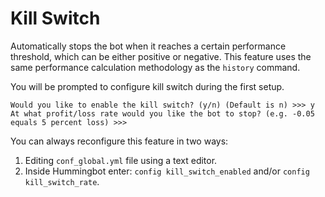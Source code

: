 # Kill Switch

Automatically stops the bot when it reaches a certain performance threshold, which can be either positive or negative. This feature uses the same performance calculation methodology as the `history` command.

You will be prompted to configure kill switch  during the first setup.

```
Would you like to enable the kill switch? (y/n) (Default is n) >>> y
At what profit/loss rate would you like the bot to stop? (e.g. -0.05 equals 5 percent loss) >>>
```


You can always reconfigure this feature in two ways:

1. Editing `conf_global.yml` file using a text editor.
1. Inside Hummingbot enter: `config kill_switch_enabled` and/or `config kill_switch_rate`.

